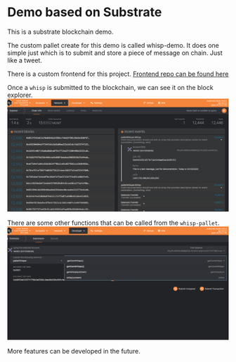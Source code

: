 # Demo based on Substrate

This is a substrate blockchain demo.

The custom pallet create for this demo is called whisp-demo.
It does one simple just which is to submit and store a piece of message on chain.
Just like a tweet.

There is a custom frontend for this project.
[Frontend repo can be found here](https://github.com/yumingchangsabodota/whispa-demo-frontend)

Once a `whisp` is submitted to the blockchain, we can see it on the block explorer.
![alt text](./docs/img/whisp_event_on_explorer.png)

There are some other functions that can be called from the `whisp-pallet`.
![alt text](./docs/img/other_function_from_pallet.png)


More features can be developed in the future.






